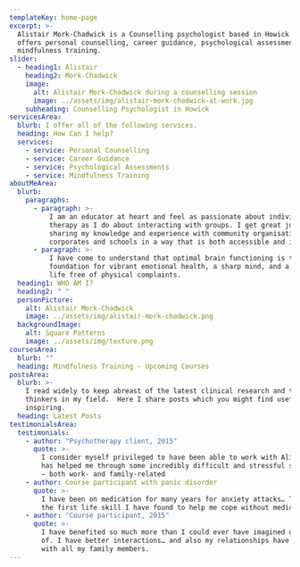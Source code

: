 ```yaml
---
templateKey: home-page
excerpt: >-
  Alistair Mork-Chadwick is a Counselling psychologist based in Howick. He
  offers personal counselling, career guidance, psychological assessments and
  mindfulness training.
slider:
  - heading1: Alistair
    heading2: Mork-Chadwick
    image:
      alt: Alistair Mork-Chadwick during a counselling session
      image: ../assets/img/alistair-mork-chadwick-at-work.jpg
    subheading: Counselling Psychologist in Howick
servicesArea:
  blurb: I offer all of the following services.
  heading: How Can I help?
  services:
    - service: Personal Counselling
    - service: Career Guidance
    - service: Psychological Assessments
    - service: Mindfulness Training
aboutMeArea:
  blurb:
    paragraphs:
      - paragraph: >-
          I am an educator at heart and feel as passionate about individual
          therapy as I do about interacting with groups. I get great joy from
          sharing my knowledge and experience with community organisations,
          corporates and schools in a way that is both accessible and inspiring.
      - paragraph: >-
          I have come to understand that optimal brain functioning is the
          foundation for vibrant emotional health, a sharp mind, and a healthy
          life free of physical complaints.
  heading1: WHO AM I?
  heading2: " "
  personPicture:
    alt: Alistair Mork-Chadwick
    image: ../assets/img/alistair-mork-chadwick.png
  backgroundImage:
    alt: Square Patterns
    image: ../assets/img/texture.png
coursesArea:
  blurb: ""
  heading: Mindfulness Training - Upcoming Courses
postsArea:
  blurb: >-
    I read widely to keep abreast of the latest clinical research and the top
    thinkers in my field.  Here I share posts which you might find useful or
    inspiring.
  heading: Latest Posts
testimonialsArea:
  testimonials:
    - author: "Psychotherapy client, 2015"
      quote: >-
        I consider myself privileged to have been able to work with Alistair. He
        has helped me through some incredibly difficult and stressful situations
        – both work- and family-related
    - author: Course participant with panic disorder
      quote: >-
        I have been on medication for many years for anxiety attacks… This is
        the first life skill I have found to help me cope without medication.
    - author: "Course participant, 2015"
      quote: >-
        I have benefited so much more than I could ever have imagined or dreamt
        of. I have better interactions… and also my relationships have improved
        with all my family members.
---
```


